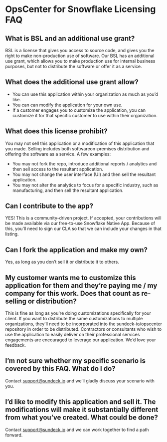 # OpsCenter for Snowflake Licensing FAQ

## What is BSL and an additional use grant?

BSL is a license that gives you access to source code, and gives you the right to make non-production use of software. Our BSL has an additional use grant, which allows you to make production use for internal business purposes, but not to distribute the software or offer it as a service.

## What does the additional use grant allow?

* You can use this application within your organization as much as you’d like.
* You can can modify the application for your own use.
* If a customer engages you to customize the application, you can customize it for that specific customer to use within their organization.

## What does this license prohibit?
You may not sell this application or a modification of this application that you made. Selling includes both softwareon-premises distribution and offering the software as a service. A few examples:
* You may not fork the repo, introduce additional reports / analytics and then sell access to the resultant application.
* You may not change the user interface (UI) and then sell the resultant application.
* You may not alter the analytics to focus for a specific industry, such as manufacturing, and then sell the resultant application.

## Can I contribute to the app?
YES! This is a community-driven project. If accepted, your contributions will be made available via our free-to-use Snowflake Native App. Because of this, you'll need to sign our CLA so that we can include your changes in that listing.

## Can I fork the application and make my own?
Yes, as long as you don’t sell it or distribute it to others.

## My customer wants me to customize this application for them and they’re paying me / my company for this work. Does that count as re-selling or distribution?
This is fine as long as you're doing customizations specifically for your client. If you want to distribute the same customizations to multiple organizations, they'll need to be incorporated into the sundeck-io/opscenter repository in order to be distributed. Contractors or consultants who wish to use the application to easily deliver on their professional services engagements are encouraged to leverage our application. We’d love your feedback.

## I’m not sure whether my specific scenario is covered by this FAQ. What do I do?
Contact support@sundeck.io and we’ll gladly discuss your scenario with you.

## I’d like to modify this application and sell it. The modifications will make it substantially different from what you’ve created. What could be done?
Contact support@sundeck.io and we can work together to find a path forward.
